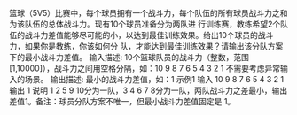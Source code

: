 篮球（5V5）⽐赛中，每个球员拥有⼀个战⽃⼒，每个队伍的所有球员战⽃⼒之和为该队伍的总体战⽃⼒。现有10个球员准备分为两队进
⾏训练赛，教练希望2个队伍的战⽃⼒差值能够尽可能的⼩，以达到最佳训练效果。给出10个球员的战⽃⼒，如果你是教练，你该如何分
队，才能达到最佳训练效果？请输出该分队⽅案下的最⼩战⽃⼒差值。
输⼊描述:
10个篮球队员的战⽃⼒（整数，范围[1,10000]），战⽃⼒之间⽤空格分隔，如：10 9 8 7 6 5 4 3 2 1
不需要考虑异常输⼊的场景。
输出描述:
最⼩的战⽃⼒差值，如：1
⽰例1
输⼊
10 9 8 7 6 5 4 3 2 1
输出
1
说明
1 2 5 9 10分为⼀队，3 4 6 7 8分为⼀队，两队战⽃⼒之差最⼩，输出差值1。备注：球员分队⽅案不唯⼀，但最⼩战⽃⼒差值固定是
1。